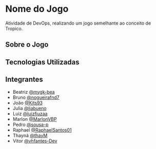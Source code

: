 # Nome do Jogo
Atividade de DevOps, realizando um jogo semelhante ao conceito de Tropico.

## Sobre o Jogo


## Tecnologias Utilizadas



## Integrantes
- Beatriz [@mygk-bea](https://github.com/mygk-bea) 
- Bruno [@nogueirafnd7](https://github.com/nogueirafnd7) 
- João [@Kits93](https://github.com/Kits93)
- Julia [@liabueno](https://github.com/liabueno)
- Luiz [@luizfiuzaa](https://github.com/luizfiuzaa)
- Marlon [@MarlonVBP](https://github.com/MarlonVBP)
- Pedro [@sousa-p](https://github.com/sousa-p)
- Raphael [@RaphaelSantos01](https://github.com/RaphaelSantos01) 
- Thayná [@thayM](https://github.com/thayM)
- Vitor [@vhfantes-Dev](https://github.com/vhfantes-Dev)
